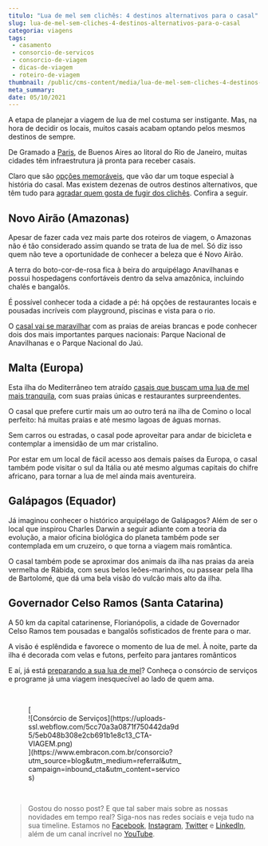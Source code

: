```yaml
---
titulo: "Lua de mel sem clichês: 4 destinos alternativos para o casal"
slug: lua-de-mel-sem-cliches-4-destinos-alternativos-para-o-casal
categoria: viagens
tags:
 - casamento
 - consorcio-de-servicos
 - consorcio-de-viagem
 - dicas-de-viagem
 - roteiro-de-viagem
thumbnail: /public/cms-content/media/lua-de-mel-sem-cliches-4-destinos-alternativos-para-o-casal.png
meta_summary: 
date: 05/10/2021
---
```

A etapa de planejar a viagem de lua de mel costuma ser instigante. Mas, na hora de decidir os locais, muitos casais acabam optando pelos mesmos destinos de sempre.

De Gramado a [Paris](https://www.embracon.com.br/blog/5-razoes-para-viajar-para-paris), de Buenos Aires ao litoral do Rio de Janeiro, muitas cidades têm infraestrutura já pronta para receber casais.

Claro que são [opções memoráveis](https://www.embracon.com.br/blog/5-melhores-destinos-para-visitar-na-sua-lua-de-mel), que vão dar um toque especial à história do casal. Mas existem dezenas de outros destinos alternativos, que têm tudo para [agradar quem gosta de fugir dos clichês](https://www.embracon.com.br/blog/saiba-como-planejar-uma-lua-de-mel-dos-sonhos). Confira a seguir.

Novo Airão (Amazonas)
---------------------

Apesar de fazer cada vez mais parte dos roteiros de viagem, o Amazonas não é tão considerado assim quando se trata de lua de mel. Só diz isso quem não teve a oportunidade de conhecer a beleza que é Novo Airão.

A terra do boto-cor-de-rosa fica à beira do arquipélago Anavilhanas e possui hospedagens confortáveis dentro da selva amazônica, incluindo chalés e bangalôs.

É possível conhecer toda a cidade a pé: há opções de restaurantes locais e pousadas incríveis com playground, piscinas e vista para o rio.

O [casal vai se maravilhar](https://www.embracon.com.br/blog/viagem-de-lua-de-mel-como-escolher-o-destino-ideal) com as praias de areias brancas e pode conhecer dois dos mais importantes parques nacionais: Parque Nacional de Anavilhanas e o Parque Nacional do Jaú.

Malta (Europa)
--------------

Esta ilha do Mediterrâneo tem atraído [casais que buscam uma lua de mel mais tranquila](https://www.embracon.com.br/blog/viagem-de-lua-de-mel-como-escolher-o-destino-ideal), com suas praias únicas e restaurantes surpreendentes.

O casal que prefere curtir mais um ao outro terá na ilha de Comino o local perfeito: há muitas praias e até mesmo lagoas de águas mornas.

Sem carros ou estradas, o casal pode aproveitar para andar de bicicleta e contemplar a imensidão de um mar cristalino.

Por estar em um local de fácil acesso aos demais países da Europa, o casal também pode visitar o sul da Itália ou até mesmo algumas capitais do chifre africano, para tornar a lua de mel ainda mais aventureira.

Galápagos (Equador)
-------------------

Já imaginou conhecer o histórico arquipélago de Galápagos? Além de ser o local que inspirou Charles Darwin a seguir adiante com a teoria da evolução, a maior oficina biológica do planeta também pode ser contemplada em um cruzeiro, o que torna a viagem mais romântica.

O casal também pode se aproximar dos animais da ilha nas praias da areia vermelha de Rábida, com seus belos leões-marinhos, ou passear pela Ilha de Bartolomé, que dá uma bela visão do vulcão mais alto da ilha.

Governador Celso Ramos (Santa Catarina)
---------------------------------------

A 50 km da capital catarinense, Florianópolis, a cidade de Governador Celso Ramos tem pousadas e bangalôs sofisticados de frente para o mar.

A visão é esplêndida e favorece o momento de lua de mel. À noite, parte da ilha é decorada com velas e futons, perfeito para jantares românticos

E aí, já está [preparando a sua lua de mel](https://www.embracon.com.br/blog/como-fazer-um-planejamento-financeiro-para-o-casamento)? Conheça o consórcio de serviços e programe já uma viagem inesquecível ao lado de quem ama.

‍

<figure class="w-richtext-figure-type-image w-richtext-align-center" style="max-width:310px">[<div>![Consórcio de Serviços](https://uploads-ssl.webflow.com/5cc70a3a0871f750442da9d5/5eb048b308e2cb691b1e8c13_CTA-VIAGEM.png)</div>](https://www.embracon.com.br/consorcio?utm_source=blog&utm_medium=referral&utm_campaign=inbound_cta&utm_content=servicos)</figure>‍

> Gostou do nosso post? E que tal saber mais sobre as nossas novidades em tempo real? Siga-nos nas redes sociais e veja tudo na sua timeline. Estamos no [Facebook](https://www.facebook.com/embracon/), [Instagram](https://www.instagram.com/embraconoficial/), [Twitter](https://twitter.com/embracon) e [LinkedIn](https://www.linkedin.com/company/1018875/), além de um canal incrível no [YouTube](https://www.youtube.com/channel/UCL-Y0mv9zc73Iek48NLUBzQ).
